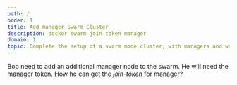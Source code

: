 ```yaml
---
path: /
order: 1
title: Add manager Swarm Cluster
description: docker swarm join-token manager
domain: 1
topic: Complete​ ​the​ ​setup​ ​of​ ​a​ ​swarm​ ​mode​ ​cluster,​ ​with​ ​managers​ ​and​ ​worker​ ​nodes
---
```


Bob need to add an additional manager node to the swarm. He will need the manager token. How he can get the *join-token* for manager?
<!-- end -->
